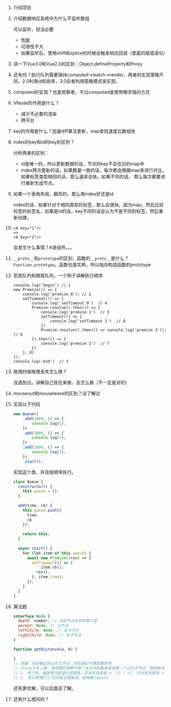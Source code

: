 1. 介绍项目

2. 介绍数据响应系统中为什么不监听数组

   可以监听，但没必要

   - 性能
   - 可用性不大
   - 如果监听后，使用shift和splice的时候会触发响应回调（里面的赋值语句）

3. 讲一下Vue3.0和Vue2.0的区别：Object.defineProperty和Proxy

4. 还有吗？执行队列需要保持computed->watch->render，两者的实现策略不同，2.0利用id和排序，3.0后者利用策略模式来实现。

5. computed的实现？也是观察者，不过computed是使用懒求值的方式

6. VNode的作用是什么？

   - 减少不必要的渲染
   - 跨平台

7. key的作用是什么？加速diff算法更新，map查找速度比数组快

8. index的key和id的key的区别？

   分析两者的区别：

   - id是唯一的，所以更新数据的话，节点的key不会在旧的map中
   - index两次更新的话，如果数量一致的话，每次都会根据map来进行对比，如果标签类型相同的话，那么速率会快，如果不同的话， 那么每次都要进行重新生成节点。

9. 如果一个表格布局，翻页的，那么用index好还是id

   index的话，如果针对于相同类型的标签，那么会很快，因为map。然后比较标签的标签名，如果是id的话，key不同的话会认为不是不同的标签，然后重新创建。

10. ```
    <A key="1"/>
    => 
    <A key="2"/>
    ```

    会发生什么事情？A是组件。。。

11. `__proto__`和`prototype`的区别，函数的`__proto__`是什么？`Function.prototype`，函数也是实例，所以指向构造函数的prototype

12. 宏观队列和微观队列，一个例子讲解执行顺序

    ```
    console.log('begin') // 1
    new Promise(() => {
        console.log('promise 0'); // 2
        setTimeout(() => {
            console.log('setTimeout 0')  // 4
            Promise.resolve().then(() => {
                console.log('promise 1')  // 5
                setTimeout(() => {
                    console.log('setTimeout 1')  // 8
                })
                Promise.resolve().then(() => console.log('promise 3'));  // 6
            }).then(() => {
                console.log('promise 2')  // 7
            })
        }, 0)
    });
    console.log('end')  // 3
    ```

13. 拖拽时候拖拽丢失怎么做？

    没遇到过。讲解自己现在来做，会怎么做（不一定是对的）

14. mouseout和mouseleave的区别？没了解过

15. 实现以下代码

    ```js
    new Queue()
    	.add(1000, () => {
        	console.log(1);
    	})
    	.add(3000, () => {
        	console.log(1);
    	})
    	.add(2000, () => {
        	console.log(1);
    	})
    	.start();
    ```

    实现这个类，并且按顺序执行。

    ```js
    class Queue {
      constructor() {
        this.queue = [];
      }
      
      add(time, cb) {
        this.queue.push({
          tiem,
          cb
        });
        
        return this;
      }
      
      async start() {
        for (let item of this.queue) {
          await new Promise((res) => {
            setTimeout(() => {
            	item.cb();
              res();
            }, item.time);
          });
        }
      }
    }
    ```

16. 算法题

    ```js
    interface Node {
      depth: number; // 当前节点在树的第几层
      parent: Node; // 父节点
      leftChild: Node; // 左子节点
      rightChild: Node; // 右子节点
    }
    
    function getDistance(a, b) {
      
    }
    // 思路：找到最近的公共父节点，然后通过计算层数获得
    // 可以从下往上看，我把题目理解为两个会合并的数组查找第一个公共子节点，两种做法
    // 1. 两个栈，最差情况是退化成链表。空间复杂度是 n  (2 * n), 时间复杂度是 n (3 * n)。
    // 2. 可以使用O(1)空间复杂度解决，使用两个point
    ```

    还有更优解，可以后面去了解。

17. 还有什么想问的？

